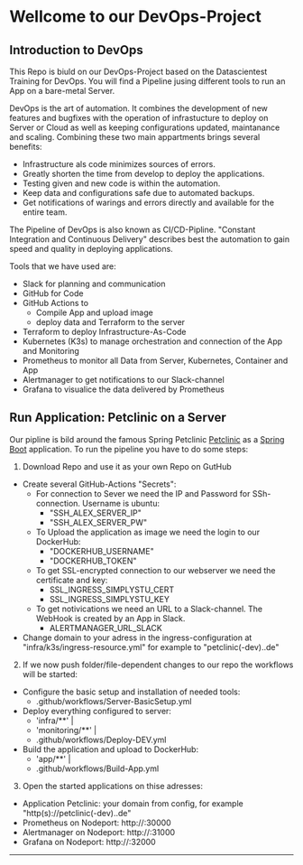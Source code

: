 
# Wellcome to our DevOps-Project 

## Introduction to DevOps

This Repo is biuld on our DevOps-Project based on the Datascientest Training for DevOps.
You will find a Pipeline jusing different tools to run an App on a bare-metal Server.

DevOps is the art of automation. It combines the development of new features and bugfixes with the operation of infrastucture to deploy on Server or Cloud as well as keeping configurations updated, maintanance and scaling.
Combining these two main appartments brings several benefits:

- Infrastructure als code minimizes sources of errors.
- Greatly shorten the time from develop to deploy the applications.
- Testing given and new code is within the automation.
- Keep data and configurations safe due to automated backups.
- Get notifications of warings and errors directly and available for the entire team.

The Pipeline of DevOps is also known as CI/CD-Pipline. "Constant Integration and Continuous Delivery" describes best the automation to gain speed and quality in deploying applications.

Tools that we have used are:
- Slack for planning and communication
- GitHub for Code
- GitHub Actions to
  - Compile App and upload image
  - deploy data and Terraform to the server
- Terraform to deploy Infrastructure-As-Code
- Kubernetes (K3s) to manage orchestration and connection of the App and Monitoring
- Prometheus to monitor all Data from Server, Kubernetes, Container and App
- Alertmanager to get notifications to our Slack-channel
- Grafana to visualice the data delivered by Prometheus

## Run Application: Petclinic on a Server

Our pipline is bild around the famous Spring Petclinic [Petclinic](https://github.com/spring-projects/spring-petclinic) as a [Spring Boot](https://spring.io/guides/gs/spring-boot) application.
To run the pipeline you have to do some steps:

1. Download Repo and use it as your own Repo on GutHub
  - Create several GitHub-Actions "Secrets":
    - For connection to Sever we need the IP and Password for SSh-connection. Username is ubuntu:
      - "SSH_ALEX_SERVER_IP"
      - "SSH_ALEX_SERVER_PW"
    - To Upload the application as image we need the login to our DockerHub:
      - "DOCKERHUB_USERNAME"
      - "DOCKERHUB_TOKEN"
    - To get SSL-encrypted connection to our webserver we need the certificate and key:
      - SSL_INGRESS_SIMPLYSTU_CERT
      - SSL_INGRESS_SIMPLYSTU_KEY
    - To get notivications we need an URL to a Slack-channel. The WebHook is created by an App in Slack.
      - ALERTMANAGER_URL_SLACK
  - Change domain to your adress in the ingress-configuration at "infra/k3s/ingress-resource.yml" for example to "petclinic(-dev).<webserver>.de"

2. If we now push folder/file-dependent changes to our repo the workflows will be started:
  - Configure the basic setup and installation of needed tools:
    - .github/workflows/Server-BasicSetup.yml
  - Deploy everything configured to server: 
    - 'infra/**' |
    - 'monitoring/**' |
    - .github/workflows/Deploy-DEV.yml
  - Build the application and upload to DockerHub:
    - 'app/**' |
    - .github/workflows/Build-App.yml
    
3. Open the started applications on thise adresses:
  - Application Petclinic: your domain from config, for example "http(s)://petclinic(-dev).<Domain>.de"
  - Prometheus on Nodeport: http://<Server-IP>:30000
  - Alertmanager on Nodeport: http://<Server-IP>:31000
  - Grafana on Nodeport: http://<Server-IP>:32000

---